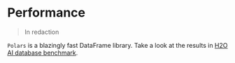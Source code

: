 # Performance

> In redaction

`Polars` is a blazingly fast DataFrame library. Take a look at the results in
[H2O AI database benchmark](https://h2oai.github.io/db-benchmark/).

